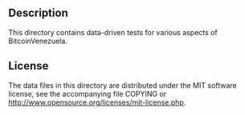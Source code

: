 Description
------------

This directory contains data-driven tests for various aspects of BitcoinVenezuela.

License
--------

The data files in this directory are distributed under the MIT software
license, see the accompanying file COPYING or
http://www.opensource.org/licenses/mit-license.php.

